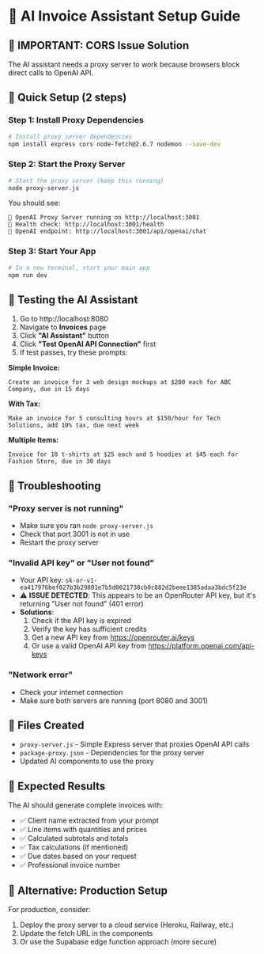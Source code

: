 # 🤖 AI Invoice Assistant Setup Guide

## 🚨 IMPORTANT: CORS Issue Solution

The AI assistant needs a proxy server to work because browsers block direct calls to OpenAI API.

## 🚀 Quick Setup (2 steps)

### Step 1: Install Proxy Dependencies
```bash
# Install proxy server dependencies
npm install express cors node-fetch@2.6.7 nodemon --save-dev
```

### Step 2: Start the Proxy Server
```bash
# Start the proxy server (keep this running)
node proxy-server.js
```

You should see:
```
🚀 OpenAI Proxy Server running on http://localhost:3001
📡 Health check: http://localhost:3001/health
🤖 OpenAI endpoint: http://localhost:3001/api/openai/chat
```

### Step 3: Start Your App
```bash
# In a new terminal, start your main app
npm run dev
```

## 🧪 Testing the AI Assistant

1. Go to http://localhost:8080
2. Navigate to **Invoices** page
3. Click **"AI Assistant"** button
4. Click **"Test OpenAI API Connection"** first
5. If test passes, try these prompts:

**Simple Invoice:**
```
Create an invoice for 3 web design mockups at $200 each for ABC Company, due in 15 days
```

**With Tax:**
```
Make an invoice for 5 consulting hours at $150/hour for Tech Solutions, add 10% tax, due next week
```

**Multiple Items:**
```
Invoice for 10 t-shirts at $25 each and 5 hoodies at $45 each for Fashion Store, due in 30 days
```

## 🔧 Troubleshooting

### "Proxy server is not running"
- Make sure you ran `node proxy-server.js`
- Check that port 3001 is not in use
- Restart the proxy server

### "Invalid API key" or "User not found"
- Your API key: `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`
- ⚠️ **ISSUE DETECTED**: This appears to be an OpenRouter API key, but it's returning "User not found" (401 error)
- **Solutions**:
  1. Check if the API key is expired
  2. Verify the key has sufficient credits
  3. Get a new API key from https://openrouter.ai/keys
  4. Or use a valid OpenAI API key from https://platform.openai.com/api-keys

### "Network error"
- Check your internet connection
- Make sure both servers are running (port 8080 and 3001)

## 📁 Files Created

- `proxy-server.js` - Simple Express server that proxies OpenAI API calls
- `package-proxy.json` - Dependencies for the proxy server
- Updated AI components to use the proxy

## 🎯 Expected Results

The AI should generate complete invoices with:
- ✅ Client name extracted from your prompt
- ✅ Line items with quantities and prices  
- ✅ Calculated subtotals and totals
- ✅ Tax calculations (if mentioned)
- ✅ Due dates based on your request
- ✅ Professional invoice number

## 🔄 Alternative: Production Setup

For production, consider:
1. Deploy the proxy server to a cloud service (Heroku, Railway, etc.)
2. Update the fetch URL in the components
3. Or use the Supabase edge function approach (more secure)